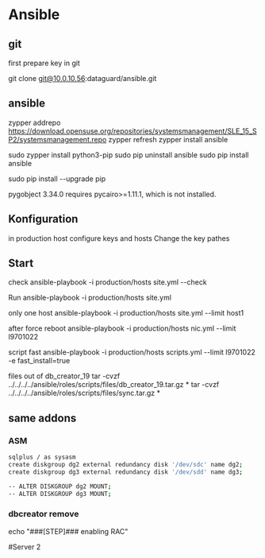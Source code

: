 # Ansible

## git

first prepare key in git

git clone git@10.0.10.56:dataguard/ansible.git

## ansible 

zypper addrepo https://download.opensuse.org/repositories/systemsmanagement/SLE_15_SP2/systemsmanagement.repo
zypper refresh
zypper install ansible

sudo zypper install python3-pip
sudo pip uninstall ansible
sudo pip install ansible

sudo pip install --upgrade pip

pygobject 3.34.0 requires pycairo>=1.11.1, which is not installed.
## Konfiguration

in production host configure keys and hosts
Change the key pathes
## Start

check
ansible-playbook -i production/hosts site.yml --check

Run
ansible-playbook -i production/hosts site.yml 

only one host
ansible-playbook -i production/hosts site.yml --limit host1

after force reboot
ansible-playbook -i production/hosts nic.yml --limit l9701022

script fast
ansible-playbook -i production/hosts scripts.yml --limit l9701022 -e fast_install=true

files
out of db_creator_19
tar -cvzf ../../../../ansible/roles/scripts/files/db_creator_19.tar.gz *
tar -cvzf ../../../../ansible/roles/scripts/files/sync.tar.gz * 

## same addons

### ASM

```bash
sqlplus / as sysasm
create diskgroup dg2 external redundancy disk '/dev/sdc' name dg2;
create diskgroup dg3 external redundancy disk '/dev/sdd' name dg3;

-- ALTER DISKGROUP dg2 MOUNT;
-- ALTER DISKGROUP dg3 MOUNT;
```

### dbcreator remove 

echo "###[STEP]### enabling RAC" 

#Server 2